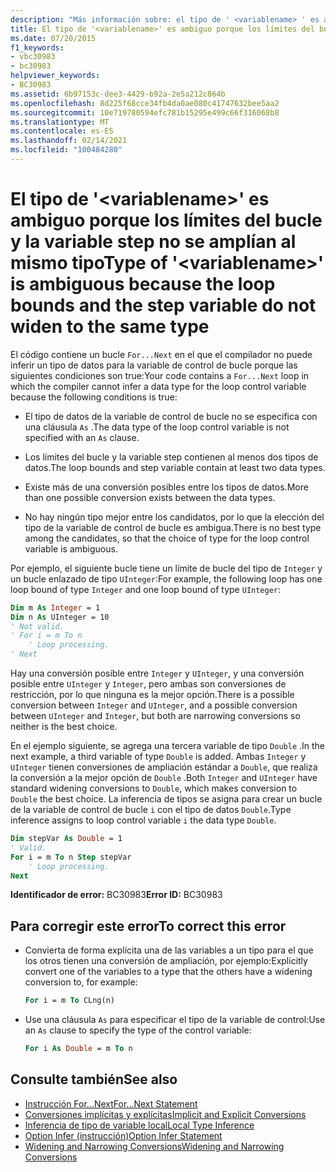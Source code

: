 ```yaml
---
description: "Más información sobre: el tipo de ' <variablename> ' es ambiguo porque los límites del bucle y la variable Step no se amplían al mismo tipo"
title: El tipo de '<variablename>' es ambiguo porque los límites del bucle y la variable step no se amplían al mismo tipo
ms.date: 07/20/2015
f1_keywords:
- vbc30983
- bc30983
helpviewer_keywords:
- BC30983
ms.assetid: 6b97153c-dee3-4429-b92a-2e5a212c864b
ms.openlocfilehash: 8d225f68cce34fb4da0ae080c41747632bee5aa2
ms.sourcegitcommit: 10e719780594efc781b15295e499c66f316068b8
ms.translationtype: MT
ms.contentlocale: es-ES
ms.lasthandoff: 02/14/2021
ms.locfileid: "100484280"
---
```

# <a name="type-of-variablename-is-ambiguous-because-the-loop-bounds-and-the-step-variable-do-not-widen-to-the-same-type"></a><span data-ttu-id="677ef-103">El tipo de '\<variablename>' es ambiguo porque los límites del bucle y la variable step no se amplían al mismo tipo</span><span class="sxs-lookup"><span data-stu-id="677ef-103">Type of '\<variablename>' is ambiguous because the loop bounds and the step variable do not widen to the same type</span></span>

<span data-ttu-id="677ef-104">El código contiene un bucle `For...Next` en el que el compilador no puede inferir un tipo de datos para la variable de control de bucle porque las siguientes condiciones son true:</span><span class="sxs-lookup"><span data-stu-id="677ef-104">Your code contains a `For...Next` loop in which the compiler cannot infer a data type for the loop control variable because the following conditions is true:</span></span>  
  
- <span data-ttu-id="677ef-105">El tipo de datos de la variable de control de bucle no se especifica con una cláusula `As` .</span><span class="sxs-lookup"><span data-stu-id="677ef-105">The data type of the loop control variable is not specified with an `As` clause.</span></span>  
  
- <span data-ttu-id="677ef-106">Los límites del bucle y la variable step contienen al menos dos tipos de datos.</span><span class="sxs-lookup"><span data-stu-id="677ef-106">The loop bounds and step variable contain at least two data types.</span></span>  
  
- <span data-ttu-id="677ef-107">Existe más de una conversión posibles entre los tipos de datos.</span><span class="sxs-lookup"><span data-stu-id="677ef-107">More than one possible conversion exists between the data types.</span></span>  
  
- <span data-ttu-id="677ef-108">No hay ningún tipo mejor entre los candidatos, por lo que la elección del tipo de la variable de control de bucle es ambigua.</span><span class="sxs-lookup"><span data-stu-id="677ef-108">There is no best type among the candidates, so that the choice of type for the loop control variable is ambiguous.</span></span>  
  
 <span data-ttu-id="677ef-109">Por ejemplo, el siguiente bucle tiene un límite de bucle del tipo de `Integer` y un bucle enlazado de tipo `UInteger`:</span><span class="sxs-lookup"><span data-stu-id="677ef-109">For example, the following loop has one loop bound of type `Integer` and one loop bound of type `UInteger`:</span></span>  
  
```vb  
Dim m As Integer = 1  
Dim n As UInteger = 10  
' Not valid.  
' For i = m To n  
    ' Loop processing.  
' Next  
```  
  
 <span data-ttu-id="677ef-110">Hay una conversión posible entre `Integer` y `UInteger`, y una conversión posible entre `UInteger` y `Integer`, pero ambas son conversiones de restricción, por lo que ninguna es la mejor opción.</span><span class="sxs-lookup"><span data-stu-id="677ef-110">There is a possible conversion between `Integer` and `UInteger`, and a possible conversion between `UInteger` and `Integer`, but both are narrowing conversions so neither is the best choice.</span></span>  
  
 <span data-ttu-id="677ef-111">En el ejemplo siguiente, se agrega una tercera variable de tipo `Double` .</span><span class="sxs-lookup"><span data-stu-id="677ef-111">In the next example, a third variable of type `Double` is added.</span></span> <span data-ttu-id="677ef-112">Ambas `Integer` y `UInteger` tienen conversiones de ampliación estándar a `Double`, que realiza la conversión a la mejor opción de `Double` .</span><span class="sxs-lookup"><span data-stu-id="677ef-112">Both `Integer` and `UInteger` have standard widening conversions to `Double`, which makes conversion to `Double` the best choice.</span></span> <span data-ttu-id="677ef-113">La inferencia de tipos se asigna para crear un bucle de la variable de control de bucle `i` con el tipo de datos `Double`.</span><span class="sxs-lookup"><span data-stu-id="677ef-113">Type inference assigns to loop control variable `i` the data type `Double`.</span></span>  
  
```vb  
Dim stepVar As Double = 1  
' Valid.  
For i = m To n Step stepVar  
    ' Loop processing.  
Next  
```  
  
 <span data-ttu-id="677ef-114">**Identificador de error:** BC30983</span><span class="sxs-lookup"><span data-stu-id="677ef-114">**Error ID:** BC30983</span></span>  
  
## <a name="to-correct-this-error"></a><span data-ttu-id="677ef-115">Para corregir este error</span><span class="sxs-lookup"><span data-stu-id="677ef-115">To correct this error</span></span>  
  
- <span data-ttu-id="677ef-116">Convierta de forma explícita una de las variables a un tipo para el que los otros tienen una conversión de ampliación, por ejemplo:</span><span class="sxs-lookup"><span data-stu-id="677ef-116">Explicitly convert one of the variables to a type that the others have a widening conversion to, for example:</span></span>  
  
    ```vb  
    For i = m To CLng(n)  
    ```  
  
- <span data-ttu-id="677ef-117">Use una cláusula `As` para especificar el tipo de la variable de control:</span><span class="sxs-lookup"><span data-stu-id="677ef-117">Use an `As` clause to specify the type of the control variable:</span></span>  
  
    ```vb  
    For i As Double = m To n
    ```  
  
## <a name="see-also"></a><span data-ttu-id="677ef-118">Consulte también</span><span class="sxs-lookup"><span data-stu-id="677ef-118">See also</span></span>

- [<span data-ttu-id="677ef-119">Instrucción For...Next</span><span class="sxs-lookup"><span data-stu-id="677ef-119">For...Next Statement</span></span>](../language-reference/statements/for-next-statement.md)
- [<span data-ttu-id="677ef-120">Conversiones implícitas y explícitas</span><span class="sxs-lookup"><span data-stu-id="677ef-120">Implicit and Explicit Conversions</span></span>](../programming-guide/language-features/data-types/implicit-and-explicit-conversions.md)
- [<span data-ttu-id="677ef-121">Inferencia de tipo de variable local</span><span class="sxs-lookup"><span data-stu-id="677ef-121">Local Type Inference</span></span>](../programming-guide/language-features/variables/local-type-inference.md)
- [<span data-ttu-id="677ef-122">Option Infer (instrucción)</span><span class="sxs-lookup"><span data-stu-id="677ef-122">Option Infer Statement</span></span>](../language-reference/statements/option-infer-statement.md)
- [<span data-ttu-id="677ef-123">Widening and Narrowing Conversions</span><span class="sxs-lookup"><span data-stu-id="677ef-123">Widening and Narrowing Conversions</span></span>](../programming-guide/language-features/data-types/widening-and-narrowing-conversions.md)
